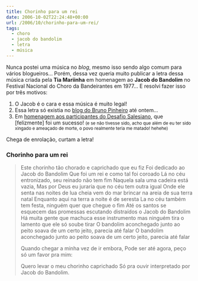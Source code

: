 ```yaml
---
title: Chorinho para um rei
date: 2006-10-02T22:24:48+00:00
url: /2006/10/chorinho-para-um-rei/
tags:
  - choro
  - jacob do bandolim
  - letra
  - música
---
```


Nunca postei uma música no _blog_, mesmo isso sendo algo comum para vários blogueiros… Porém, dessa vez queria muito publicar a letra dessa música criada pela **Tia Mariinha** em homenagem ao **Jacob do Bandolim** no Festival Nacional do Choro da Bandeirantes em 1977… E resolvi fazer isso por três motivos:

1. O Jacob é o cara e essa música é muito legal!
2. Essa letra só existia no [blog do Bruno Pinheiro][1] até ontem…
3. Em [homenagem aos participantes do Desafio Salesiano][2], que [felizmente] foi um sucesso! <small>(e se não tivesse sido, acho que além de eu ter sido xingado e ameaçado de morte, o povo realmente teria me matado! hehehe)</small>

Chega de enrolação, curtam a letra!

### Chorinho para um rei

> Este chorinho tão chorado e caprichado que eu fiz
> Foi dedicado ao Jacob do Bandolim
> Que foi um rei e como tal foi coroado
> Lá no céu entronizado, seu reinado não tem fim
> Naquela sala uma cadeira está vazia,
> Mas por Deus eu juraria
> que no céu tem outra igual
> Onde ele senta nas noites de lua cheia
> vem do mar brincar na areia de sua terra natal
> Enquanto aqui na terra a noite é de seresta
> La no céu também tem festa, ninguém quer que chegue o fim
> Até os santos se esquecem das promessas
> escutando distraídos o Jacob do Bandolim
> Há muita gente que machuca esse instrumento
> mas ninguém tira o lamento que ele só soube tirar
> O bandolim aconchegado junto ao peito
> soava de um certo jeito, parecia até falar
> O bandolim aconchegado junto ao peito
> soava de um certo jeito, parecia até falar
>
> Quando chegar a minha vez de ir embora,
> Pode ser até agora, peço só um favor pra mim:
>
> Quero levar o meu chorinho caprichado
> Só pra ouvir interpretado por Jacob do Bandolim.

[1]: http://brunopinheiro.com.br/blog/2004_07_01_archive.php
[2]: http://desafiosalesiano.com/gabarito#95
